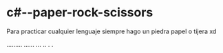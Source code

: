 # c#--paper-rock-scissors
Para practicar cualquier lenguaje siempre hago un piedra papel o tijera xd


.........
......
...
..
.
.
